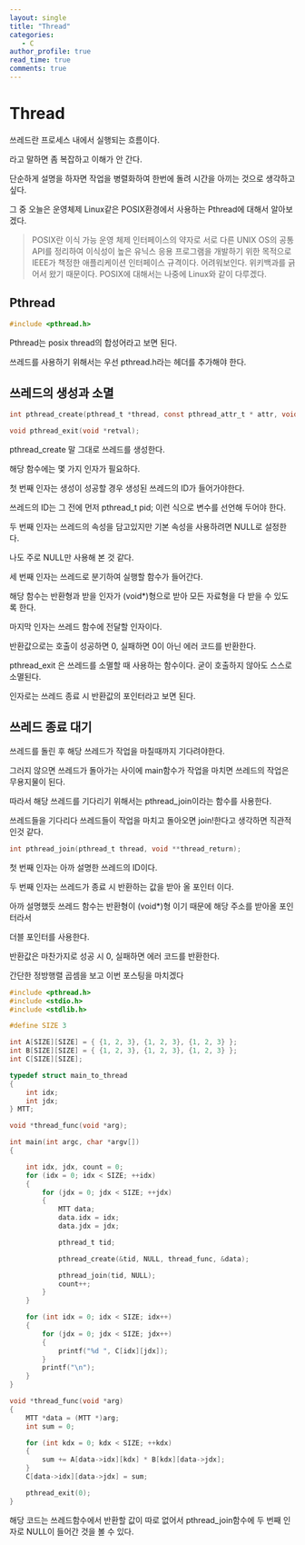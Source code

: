 ```yaml
---
layout: single
title: "Thread"
categories: 
   - C
author_profile: true
read_time: true
comments: true
---
```


# Thread

쓰레드란 프로세스 내에서 실행되는 흐름이다.

라고 말하면 좀 복잡하고 이해가 안 간다.

단순하게 설명을 하자면 작업을 병렬화하여 한번에 돌려 시간을 아끼는 것으로 생각하고싶다.

그 중 오늘은 운영체제 Linux같은 POSIX환경에서 사용하는 Pthread에 대해서 알아보겠다.

> POSIX란 이식 가능 운영 체제 인터페이스의 약자로 서로 다른 UNIX OS의 공통 API를 정리하여 이식성이 높은 유닉스 응용 프로그램을 개발하기 위한 목적으로 IEEE가 책정한 애플리케이션 인터페이스 규격이다. 어려워보인다. 위키백과를 긁어서 왔기 때문이다. POSIX에 대해서는 나중에 Linux와 같이 다루겠다.

## Pthread

```c
#include <pthread.h>
```

Pthread는 posix thread의 합성어라고 보면 된다.

쓰레드를 사용하기 위해서는 우선 pthread.h라는 헤더를 추가해야 한다.

## 쓰레드의 생성과 소멸

```c
int pthread_create(pthread_t *thread, const pthread_attr_t * attr, void*(*start_routine)(void *), void * arg);

void pthread_exit(void *retval);
```

pthread_create 말 그대로 쓰레드를 생성한다.

해당 함수에는 몇 가지 인자가 필요하다.

첫 번째 인자는 생성이 성공할 경우 생성된 쓰레드의 ID가 들어가야한다.

쓰레드의 ID는 그 전에 먼저 pthread_t pid; 이런 식으로 변수를 선언해 두어야 한다.

두 번째 인자는 쓰레드의 속성을 담고있지만 기본 속성을 사용하려면 NULL로 설정한다.

나도 주로 NULL만 사용해 본 것 같다.

세 번째 인자는 쓰레드로 분기하여 실행할 함수가 들어간다.

해당 함수는 반환형과 받을 인자가 (void*)형으로 받아 모든 자료형을 다 받을 수 있도록 한다.

마지막 인자는 쓰레드 함수에 전달할 인자이다.

반환값으로는 호출이 성공하면 0, 실패하면 0이 아닌 에러 코드를 반환한다.

pthread_exit 은 쓰레드를 소멸할 때 사용하는 함수이다. 굳이 호출하지 않아도 스스로 소멸된다.

인자로는 쓰레드 종료 시 반환값의 포인터라고 보면 된다.

## 쓰레드 종료 대기

쓰레드를 돌린 후 해당 쓰레드가 작업을 마칠때까지 기다려야한다.

그러지 않으면 쓰레드가 돌아가는 사이에 main함수가 작업을 마치면 쓰레드의 작업은 무용지물이 된다.

따라서 해당 쓰레드를 기다리기 위해서는 pthread_join이라는 함수를 사용한다.

쓰레드들을 기다리다 쓰레드들이 작업을 마치고 돌아오면 join!한다고 생각하면 직관적인것 같다.

```c
int pthread_join(pthread_t thread, void **thread_return);
```

첫 번째 인자는 아까 설명한 쓰레드의 ID이다.

두 번째 인자는 쓰레드가 종료 시 반환하는 값을 받아 올 포인터 이다.

아까 설명했듯 쓰레드 함수는 반환형이 (void*)형 이기 때문에 해당 주소를 받아올 포인터라서

더블 포인터를 사용한다.

반환값은 마찬가지로 성공 시 0, 실패하면 에러 코드를 반환한다.

간단한 정방행렬 곱셈을 보고 이번 포스팅을 마치겠다

```c
#include <pthread.h>
#include <stdio.h>
#include <stdlib.h>

#define SIZE 3

int A[SIZE][SIZE] = { {1, 2, 3}, {1, 2, 3}, {1, 2, 3} };
int B[SIZE][SIZE] = { {1, 2, 3}, {1, 2, 3}, {1, 2, 3} };
int C[SIZE][SIZE];

typedef struct main_to_thread
{
    int idx;
    int jdx;
} MTT;

void *thread_func(void *arg);

int main(int argc, char *argv[])
{

    int idx, jdx, count = 0;
    for (idx = 0; idx < SIZE; ++idx)
    {
        for (jdx = 0; jdx < SIZE; ++jdx)
        {
            MTT data;
            data.idx = idx;
            data.jdx = jdx;

            pthread_t tid;

            pthread_create(&tid, NULL, thread_func, &data);

            pthread_join(tid, NULL);
            count++;
        }
    }

    for (int idx = 0; idx < SIZE; idx++)
    {
        for (jdx = 0; jdx < SIZE; jdx++)
        {
            printf("%d ", C[idx][jdx]);
        }
        printf("\n");
    }
}

void *thread_func(void *arg)
{
    MTT *data = (MTT *)arg;
    int sum = 0;

    for (int kdx = 0; kdx < SIZE; ++kdx)
    {
        sum += A[data->idx][kdx] * B[kdx][data->jdx];
    }
    C[data->idx][data->jdx] = sum;

    pthread_exit(0);
}
```

해당 코드는 쓰레드함수에서 반환할 값이 따로 없어서 pthread_join함수에 두 번째 인자로 NULL이 들어간 것을 볼 수 있다.
